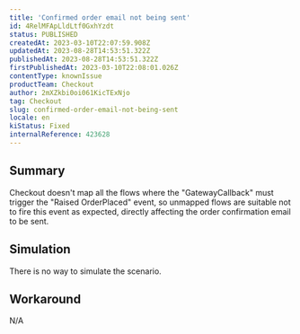 ```yaml
---
title: 'Confirmed order email not being sent'
id: 4RelMFApLldLtf0GxhYzdt
status: PUBLISHED
createdAt: 2023-03-10T22:07:59.908Z
updatedAt: 2023-08-28T14:53:51.322Z
publishedAt: 2023-08-28T14:53:51.322Z
firstPublishedAt: 2023-03-10T22:08:01.026Z
contentType: knownIssue
productTeam: Checkout
author: 2mXZkbi0oi061KicTExNjo
tag: Checkout
slug: confirmed-order-email-not-being-sent
locale: en
kiStatus: Fixed
internalReference: 423628
---
```


## Summary


Checkout doesn't map all the flows where the "GatewayCallback" must trigger the "Raised OrderPlaced" event, so unmapped flows are suitable not to fire this event as expected, directly affecting the order confirmation email to be sent.


##

## Simulation


There is no way to simulate the scenario.


##

## Workaround


N/A



